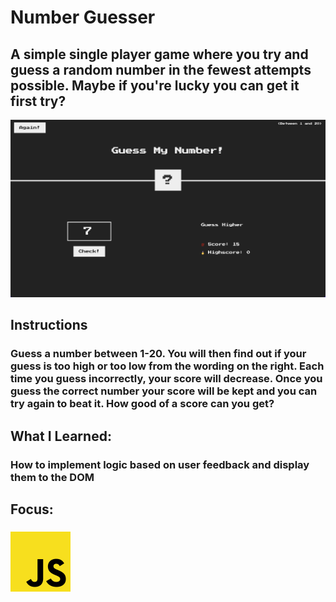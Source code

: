 # Number Guesser
## A simple single player game where you try and guess a random number in the fewest attempts possible. Maybe if you're lucky you can get it first try?
![Number Guesser Preview](../../src/img/projects/previews/number-guesser-preview.png)
## Instructions
### Guess a number between 1-20. You will then find out if your guess is too high or too low from the wording on the right. Each time you guess incorrectly, your score will decrease. Once you guess the correct number your score will be kept and you can try again to beat it. How good of a score can you get?
## What I Learned:
### How to implement logic based on user feedback and display them to the DOM
## Focus:
### ![JavaScript Icon](../../src/img/js.png)